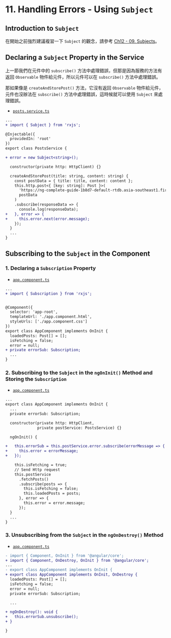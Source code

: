 # 11. Handling Errors - Using `Subject`

## Introduction to `Subject`

在開始之前強烈建議複習一下 `Subject` 的觀念，請參考 [Ch12 - 09. Subjects](../ch12-understanding-observables/09-subjects.md)。

## Declaring a `Subject` Property in the Service

上一節我們在元件中的 `subscribe()` 方法中處理錯誤，但那是因為服務的方法有返回 `Observable` 物件給元件，所以元件可以在 `subscribe()` 方法中處理錯誤。

那如果像是 `createAndStorePost()` 方法，它沒有返回 `Observable` 物件給元件，元件也沒辦法在 `subscribe()` 方法中處理錯誤，這時候就可以使用 `Subject` 來處理錯誤。

- [`posts.service.ts`](../../http-app/src/app/posts.service.ts)

```diff
...
+ import { Subject } from 'rxjs';

@Injectable({
  providedIn: 'root'
})
export class PostsService {

+ error = new Subject<string>();

  constructor(private http: HttpClient) {}

  createAndStorePost(title: string, content: string) {
    const postData = { title: title, content: content };
    this.http.post<{ [key: string]: Post }>(
      'https://ng-complete-guide-1b8d7-default-rtdb.asia-southeast1.firebasedatabase.app/posts.json',
      postData
    )
    .subscribe(responseData => {
      console.log(responseData);
+   }, error => {
+     this.error.next(error.message);
    });
  }
  ...
}
```

## Subscribing to the `Subject` in the Component

### 1. Declaring a `Subscription` Property

- [`app.component.ts`](../../http-app/src/app/app.component.ts)

```diff
...
+ import { Subscription } from 'rxjs';


@Component({
  selector: 'app-root',
  templateUrl: './app.component.html',
  styleUrls: ['./app.component.css']
})
export class AppComponent implements OnInit {
  loadedPosts: Post[] = [];
  isFetching = false;
  error = null;
+ private errorSub: Subscription;
  ...
}
```

### 2. Subscribing to the `Subject` in the `ngOnInit()` Method and Storing the `Subscription`

- [`app.component.ts`](../../http-app/src/app/app.component.ts)

```diff
...
export class AppComponent implements OnInit {
  ...
  private errorSub: Subscription;

  constructor(private http: HttpClient,
              private postService: PostsService) {}

  ngOnInit() {

+   this.errorSub = this.postService.error.subscribe(errorMessage => {
+     this.error = errorMessage;
+   });

    this.isFetching = true;
    // Send Http request
    this.postService
      .fetchPosts()
      .subscribe(posts => {
        this.isFetching = false;
        this.loadedPosts = posts;
      }, error => {
        this.error = error.message;
      });
  }
  ...
}
```

### 3. Unsubscribing from the `Subject` in the `ngOnDestroy()` Method

- [`app.component.ts`](../../http-app/src/app/app.component.ts)

```diff
- import { Component, OnInit } from '@angular/core';
+ import { Component, OnDestroy, OnInit } from '@angular/core';
...
- export class AppComponent implements OnInit {
+ export class AppComponent implements OnInit, OnDestroy {
  loadedPosts: Post[] = [];
  isFetching = false;
  error = null;
  private errorSub: Subscription;

  ...

+ ngOnDestroy(): void {
+   this.errorSub.unsubscribe();
+ }

}
```